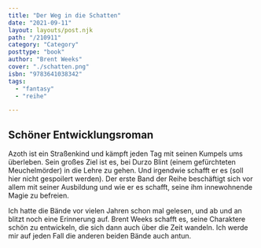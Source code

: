 ```yaml
---
title: "Der Weg in die Schatten"
date: "2021-09-11"
layout: layouts/post.njk
path: "/210911"
category: "Category"
posttype: "book"
author: "Brent Weeks"
cover: "./schatten.png"
isbn: "9783641038342"
tags:
  - "fantasy"
  - "reihe"

---
```

## Schöner Entwicklungsroman

Azoth ist ein Straßenkind und kämpft jeden Tag mit seinen Kumpels ums überleben. Sein großes Ziel ist es, bei Durzo Blint (einem gefürchteten Meuchelmörder) in die Lehre zu gehen. Und irgendwie schafft er es (soll hier nicht gespoilert werden). Der erste Band der Reihe beschäftigt sich vor allem mit seiner Ausbildung und wie er es schafft, seine ihm innewohnende Magie zu befreien.

Ich hatte die Bände vor vielen Jahren schon mal gelesen, und ab und an blitzt noch eine Erinnerung auf. Brent Weeks schafft es, seine Charaktere schön zu entwickeln, die sich dann auch über die Zeit wandeln. Ich werde mir auf jeden Fall die anderen beiden Bände auch antun.
